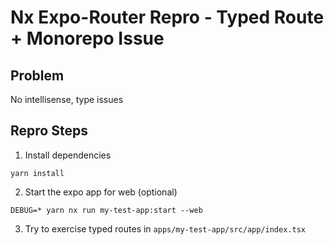 # Nx Expo-Router Repro - Typed Route + Monorepo Issue

## Problem
No intellisense, type issues

## Repro Steps

1. Install dependencies
```
yarn install
```


2. Start the expo app for web (optional)
```
DEBUG=* yarn nx run my-test-app:start --web
```

3. Try to exercise typed routes in `apps/my-test-app/src/app/index.tsx`
